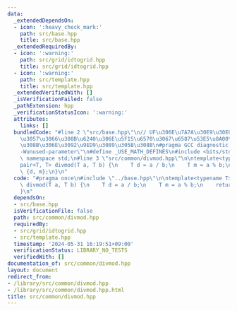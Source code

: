 ```yaml
---
data:
  _extendedDependsOn:
  - icon: ':heavy_check_mark:'
    path: src/base.hpp
    title: src/base.hpp
  _extendedRequiredBy:
  - icon: ':warning:'
    path: src/grid/idtogrid.hpp
    title: src/grid/idtogrid.hpp
  - icon: ':warning:'
    path: src/template.hpp
    title: src/template.hpp
  _extendedVerifiedWith: []
  _isVerificationFailed: false
  _pathExtension: hpp
  _verificationStatusIcon: ':warning:'
  attributes:
    links: []
  bundledCode: "#line 2 \"src/base.hpp\"\n// UF\u306E\u7A7A\u30E9\u30E0\u30C0\u6E21\
    \u3057\u3066\u308B\u6240\u306E\u5F15\u6570\u3067\u6587\u53E5\u8A00\u308F\u308C\
    \u308B\u306E\u3092\u9ED9\u3089\u305B\u308B\n#pragma GCC diagnostic ignored \"\
    -Wunused-parameter\"\n#define _USE_MATH_DEFINES\n#include <bits/stdc++.h>\nusing\
    \ namespace std;\n#line 3 \"src/common/divmod.hpp\"\n\ntemplate<typename T>\n\
    pair<T, T> divmod(T a, T b) {\n    T d = a / b;\n    T m = a % b;\n    return\
    \ {d, m};\n}\n"
  code: "#pragma once\n#include \"../base.hpp\"\n\ntemplate<typename T>\npair<T, T>\
    \ divmod(T a, T b) {\n    T d = a / b;\n    T m = a % b;\n    return {d, m};\n\
    }\n"
  dependsOn:
  - src/base.hpp
  isVerificationFile: false
  path: src/common/divmod.hpp
  requiredBy:
  - src/grid/idtogrid.hpp
  - src/template.hpp
  timestamp: '2024-05-31 16:19:51+09:00'
  verificationStatus: LIBRARY_NO_TESTS
  verifiedWith: []
documentation_of: src/common/divmod.hpp
layout: document
redirect_from:
- /library/src/common/divmod.hpp
- /library/src/common/divmod.hpp.html
title: src/common/divmod.hpp
---
```

